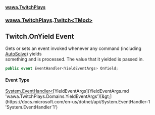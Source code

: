 #### [wawa.TwitchPlays](index.md 'index')
### [wawa.TwitchPlays](wawa.TwitchPlays.md 'wawa.TwitchPlays').[Twitch&lt;TMod&gt;](Twitch{TMod}.md 'wawa.TwitchPlays.Twitch<TMod>')

## Twitch<TMod>.OnYield Event

Gets or sets an event invoked whenever any command (including [AutoSolve](TwitchString.AutoSolve.md 'wawa.TwitchPlays.Domains.TwitchString.AutoSolve')) yields  
something and is processed. The value that it yielded is passed in.

```csharp
public event EventHandler<YieldEventArgs> OnYield;
```

#### Event Type
[System.EventHandler&lt;](https://docs.microsoft.com/en-us/dotnet/api/System.EventHandler-1 'System.EventHandler`1')[YieldEventArgs](YieldEventArgs.md 'wawa.TwitchPlays.Domains.YieldEventArgs')[&gt;](https://docs.microsoft.com/en-us/dotnet/api/System.EventHandler-1 'System.EventHandler`1')